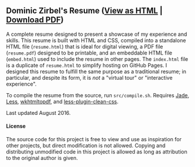 ## Dominic Zirbel's Resume ([View as HTML](http://djynth.github.io/resume) | [Download PDF](http://djynth.github.io/resume/resume.pdf))

A complete resume designed to present a showcase of my experience and skills. This resume is built with HTML and CSS, compiled into a standalone HTML file (`resume.html`) that is ideal for digital viewing, a PDF file (`resume.pdf`) designed to be printable, and an embeddable HTML file (`embed.html`) used to include the resume in other pages. The `index.html` file is a duplicate of `resume.html` to simplify hosting on GitHub Pages. I designed this resume to fulfill the same purpose as a traditional resume; in particular, and despite its form, it is _not_ a "virtual tour" or "interactive experience".

To compile the resume from the source, run `src/compile.sh`. Requires [Jade](http://jade-lang.com/), [Less](http://lesscss.org/), [wkhtmltopdf](http://wkhtmltopdf.org/), and [less-plugin-clean-css](https://github.com/less/less-plugin-clean-css).

Last updated August 2016.

#### License

The source code for this project is free to view and use as inspiration for other projects, but direct modification is not allowed. Copying and distributing unmodified code in this project is allowed as long as attribution to the original author is given.
